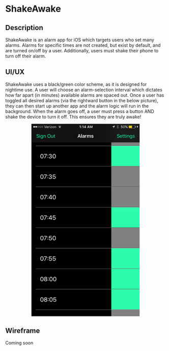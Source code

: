 # ShakeAwake

  ## Description
  ShakeAwake is an alarm app for iOS which targets users who set many alarms. Alarms for specific times are not created, but exist by default, and are turned on/off by a user. Additionally, users must shake their phone to turn off their alarm.
  
  ## UI/UX
  ShakeAwake uses a black/green color scheme, as it is designed for nightime use. A user will choose an alarm-selection interval which dictates how far apart (in minutes) available alarms are spaced out. Once a user has toggled all desired alarms (via the rightward button in the below picture), they can then start up another app and the alarm logic will run in the background. When the alarm goes off, a user must press a button AND shake the device to turn it off. This ensures they are truly awake!
  
  <p align="center">
    <img src="/pics/IMG_3489.PNG" width="340">
  </p>
  
  ## Wireframe
  Coming soon
  
  
 

